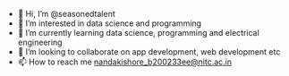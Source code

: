 - 👋 Hi, I’m @seasonedtalent
- 👀 I’m interested in data science and programming
- 🌱 I’m currently learning data science, programming and electrical engineering
- 💞️ I’m looking to collaborate on app development, web development etc
- 📫 How to reach me nandakishore_b200233ee@nitc.ac.in


<!---
seasonedtalent/seasonedtalent is a ✨ special ✨ repository because its `README.md` (this file) appears on your GitHub profile.
You can click the Preview link to take a look at your changes.
--->
